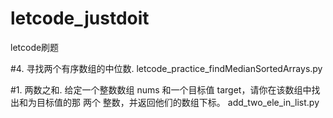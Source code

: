 # letcode_justdoit
letcode刷题

#4. 寻找两个有序数组的中位数. 
letcode_practice_findMedianSortedArrays.py

#1. 两数之和. 
给定一个整数数组 nums 和一个目标值 target，请你在该数组中找出和为目标值的那 两个 整数，并返回他们的数组下标。
add_two_ele_in_list.py




